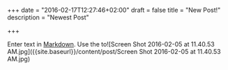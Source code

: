 +++
date = "2016-02-17T12:27:46+02:00"
draft = false
title = "New Post!"
description = "Newest Post"

+++

Enter text in [Markdown](http://daringfireball.net/projects/markdown/). Use the to![Screen Shot 2016-02-05 at 11.40.53 AM.jpg]({{site.baseurl}}/content/post/Screen Shot 2016-02-05 at 11.40.53 AM.jpg)
